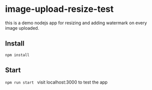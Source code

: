 # image-upload-resize-test
this is a demo nodejs app for resizing and adding watermark on every image uploaded.

## Install 
`npm install`

## Start 
`npm run start `
visit localhost:3000 to test the app
